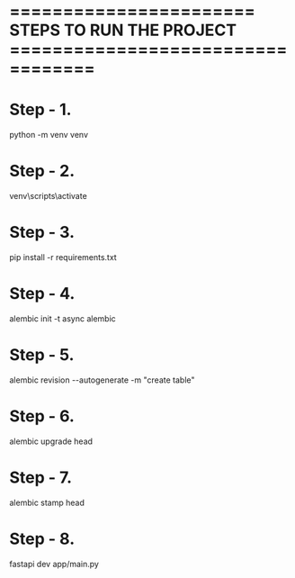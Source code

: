 # ======================= STEPS TO RUN THE PROJECT ==================================
# Step - 1.   
python -m venv venv


# Step - 2.   
venv\scripts\activate


# Step - 3.   
pip install -r requirements.txt



# Step - 4.   
alembic init -t async alembic

# Step - 5.   
alembic revision --autogenerate -m "create table"

# Step - 6.   
alembic upgrade head

# Step - 7.   
alembic stamp head



# Step - 8.   
fastapi dev app/main.py